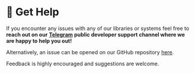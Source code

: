 # 🚁 Get Help

If you encounter any issues with any of our libraries or systems feel free to **reach out on our** [**Telegram**](https://t.me/mintdev) **public developer support channel where we are happy to help you out!**

Alternatively, an issue can be opened on our GitHub repository [here](https://github.com/Mintbase/mintbase-js/issues/new/choose).

Feedback is highly encouraged and suggestions are welcome.
